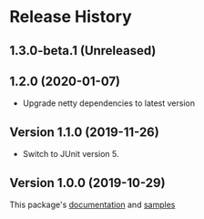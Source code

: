 # Release History

## 1.3.0-beta.1 (Unreleased)

## 1.2.0 (2020-01-07)
- Upgrade netty dependencies to latest version 

## Version 1.1.0 (2019-11-26)
- Switch to JUnit version 5.

## Version 1.0.0 (2019-10-29)
This package's
[documentation](https://github.com/Azure/azure-sdk-for-java/blob/azure-core-http-netty_1.0.0/sdk/core/azure-core-http-netty/README.md)
and
[samples](https://github.com/Azure/azure-sdk-for-java/tree/azure-core-http-netty_1.0.0/sdk/core/azure-core-http-netty/src/samples/java/com/azure/core/http/netty)

